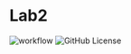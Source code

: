 # Lab2
![workflow](https://github.com/brenda-leeCee/Lab1/actions/workflows/main.yml/badge.svg)
![GitHub License](https://img.shields.io/github/license/brenda-leeCee/Lab1)
